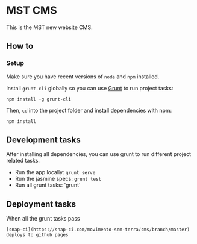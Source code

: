 # MST CMS

This is the MST new website CMS.

## How to

### Setup

Make sure you have recent versions of `node` and `npm` installed.

Install `grunt-cli` globally so you can use [Grunt](http://gruntjs.com) to run project tasks:

```
npm install -g grunt-cli
```

Then, `cd` into the project folder and install dependencies with npm:

```
npm install
```

## Development tasks

After installing all dependencies, you can use grunt to run different project related tasks.

* Run the app locally: `grunt serve`
* Run the jasmine specs: `grunt test`
* Run all grunt tasks: 'grunt'

## Deployment tasks

When all the grunt  tasks pass

```
[snap-ci](https://snap-ci.com/movimento-sem-terra/cms/branch/master) deploys to github pages
```
